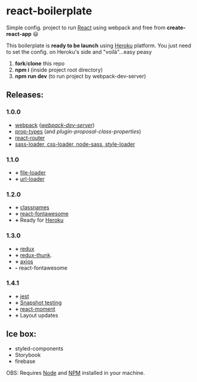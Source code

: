 # react-boilerplate

Simple config. project to run [React](https://reactjs.org) using webpack and free from **create-react-app** :smiley:

This boilerplate is **ready to be launch** using [Heroku](https://dashboard.heroku.com/apps) platform. You just need to set the config. on Heroku's side and "voilà"...easy peasy

1. **fork**/**clone** this repo
2. **npm i** (inside project root directory)
3. **npm run dev** (to run project by webpack-dev-server)


## Releases:
### 1.0.0
- [webpack](https://github.com/webpack/webpack) (*[webpack-dev-server](https://github.com/webpack/webpack-dev-server)*)
- [prop-types](https://github.com/facebook/prop-types) (and *plugin-proposal-class-properties*)
- [react-router](https://github.com/ReactTraining/react-router/tree/master/packages/react-router)
- [sass-loader, css-loader, node-sass, style-loader](https://github.com/webpack-contrib/sass-loader)


### 1.1.0
- **+** [file-loader](https://github.com/webpack-contrib/file-loader)
- **+** [url-loader](https://github.com/webpack-contrib/url-loader)


### 1.2.0
- **+** [classnames](https://github.com/JedWatson/classnames)
- **+** [react-fontawesome](https://github.com/FortAwesome/react-fontawesome)
- **+** Ready for [Heroku](https://dashboard.heroku.com/apps)


### 1.3.0
- **+** [redux](https://github.com/reduxjs/redux)
- **+** [redux-thunk](https://github.com/reduxjs/redux-thunk).
- **+** [axios](https://github.com/axios/axios)
- **-** react-fontawesome


### 1.4.1
- **+** [jest](https://github.com/facebook/jest)
- **+** [Snapshot testing](https://github.com/facebook/react/tree/master/packages/react-test-renderer)
- **+** [react-moment](https://github.com/headzoo/react-moment#readme)
- **+** Layout updates


## Ice box:
- styled-components
- Storybook
- firebase


OBS: Requires [Node](https://nodejs.org/en/) and [NPM](https://www.npmjs.com) installed in your machine.
